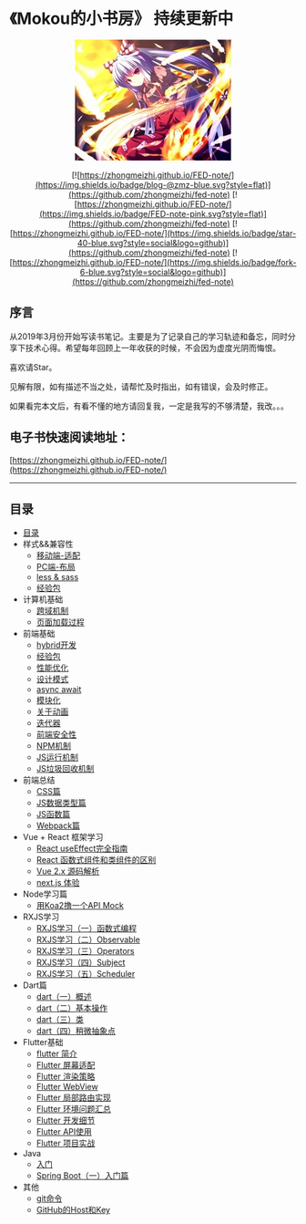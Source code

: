 # 《Mokou的小书房》 持续更新中


<div align="center">

  ![meihong](md/img/meihong.jpg)

</div>

<div align="center">

  [![https://zhongmeizhi.github.io/FED-note/](https://img.shields.io/badge/blog-@zmz-blue.svg?style=flat)](https://github.com/zhongmeizhi/fed-note) [![https://zhongmeizhi.github.io/FED-note/](https://img.shields.io/badge/FED-note-pink.svg?style=flat)](https://github.com/zhongmeizhi/fed-note) [![https://zhongmeizhi.github.io/FED-note/](https://img.shields.io/badge/star-40-blue.svg?style=social&logo=github)](https://github.com/zhongmeizhi/fed-note) [![https://zhongmeizhi.github.io/FED-note/](https://img.shields.io/badge/fork-6-blue.svg?style=social&logo=github)](https://github.com/zhongmeizhi/fed-note)

</div>
  

## 序言

从2019年3月份开始写读书笔记。主要是为了记录自己的学习轨迹和备忘，同时分享下技术心得。希望每年回顾上一年收获的时候，不会因为虚度光阴而悔恨。

喜欢请Star。

见解有限，如有描述不当之处，请帮忙及时指出，如有错误，会及时修正。

如果看完本文后，有看不懂的地方请回复我，一定是我写的不够清楚，我改。。。


## 电子书快速阅读地址：

[https://zhongmeizhi.github.io/FED-note/](https://zhongmeizhi.github.io/FED-note/)

*** 


## 目录

* [目录](README.md)
* 样式&&兼容性
  * [移动端-适配](md/css/mobile.md)
  * [PC端-布局](md/css/layout.md)
  * [less & sass](md/css/less.md)
  * [经验包](md/css/EXPERIENCE.md)
* 计算机基础
  * [跨域机制](md/browser/cross_origin.md)
  * [页面加载过程](md/browser/page_load.md)
* 前端基础
  * [hybrid开发](md/javascript/hybrid.md)
  * [经验包](md/javascript/experience.md)
  * [性能优化](md/sse/optimization.md)
  * [设计模式](md/sse/design_model.md)
  * [async await](md/sse/async_await.md)
  * [模块化](md/sse/module.md)
  * [关于动画](md/javascript/animation.md)
  * [迭代器](md/javascript/iterator.md)
  * [前端安全性](md/browser/security_code.md)
  * [NPM机制](node/NPM.md)
  * [JS运行机制](md/sse/event_loop.md)
  * [JS垃圾回收机制](md/browser/garbage_collection.md)
* 前端总结
  * [CSS篇](/md/review/css_base.md)
  * [JS数据类型篇](/md/review/js_type.md)
  * [JS函数篇](/md/review/js_function.md)
  * [Webpack篇](/md/review/webpack.md)
* Vue + React 框架学习
  * [React useEffect完全指南](md/mvvm/useEffect.md)
  * [React 函数式组件和类组件的区别](md/mvvm/react_function_or_class.md)
  * [Vue 2.x 源码解析](md/resource-analysis/vue2.md)
  * [next.js 体验](md/mvvm/next_js.md)
  <!-- * [Vue 2.6.10 全代码解读](md/mvvm/vue_2.6.10.js) -->
* Node学习篇
  * [用Koa2撸一个API Mock](https://github.com/zhongmeizhi/z-mock)
* RXJS学习
  * [RXJS学习（一）函数式编程](md/sse/function_program.md)
  * [RXJS学习（二）Observable](md/rxjs/Observable.md)
  * [RXJS学习（三）Operators](md/rxjs/Operators.md)
  * [RXJS学习（四）Subject](md/rxjs/Subject.md)
  * [RXJS学习（五）Scheduler](md/rxjs/Scheduler.md)
* Dart篇
  * [dart（一）概述](md/dart/PRIMER.md)
  * [dart（二）基本操作](md/dart/base.md)
  * [dart（三）类](md/dart/class.md)
  * [dart（四）稍微抽象点](md/dart/again.md)
* Flutter基础
  * [flutter 简介](md/flutter/BRIEF.md)
  * [Flutter 屏幕适配](md/flutter/PRIMER.md)
  * [Flutter 渲染策略](md/flutter/render.md)
  * [Flutter WebView](md/flutter/webview.md)
  * [Flutter 局部路由实现](md/flutter/navigator.md)
  * [Flutter 环境问题汇总](md/flutter/SCENES.md)
  * [Flutter 开发细节](md/flutter/ISSUE.md)
  * [Flutter API使用](https://github.com/zhongmeizhi/flutter-UI)
  * [Flutter 项目实战](https://github.com/zhongmeizhi/fultter-example-app)
* Java
  * [入门](md/java/begin.md)
  * [Spring Boot（一）入门篇](md/java/init.md)
  <!-- * [Spring Boot（二）注解](md/java/decoration.md）-->
* 其他
  * [git命令](md/other/GIT.md)
  * [GitHub的Host和Key](md/other/GITHUB.md)